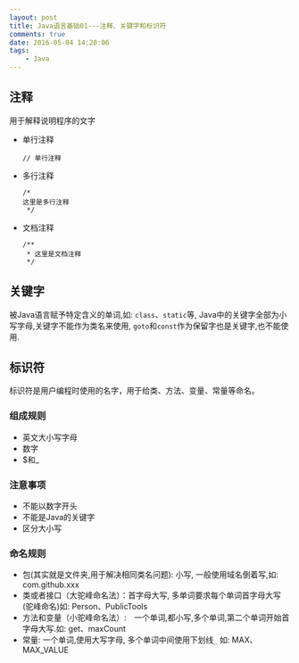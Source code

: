```yaml
---
layout: post
title: Java语言基础01---注释、关键字和标识符
comments: true
date: 2016-05-04 14:20:06
tags:
	- Java
---
```


## 注释

用于解释说明程序的文字
* 单行注释

  ```
  // 单行注释
  ```

* 多行注释

  ```
  /*
  这里是多行注释
   */
  ```

* 文档注释

  ```
  /**
   * 这里是文档注释
   */
  ```

<!--more-->

## 关键字

被Java语言赋予特定含义的单词,如: `class`、`static`等, Java中的关键字全部为小写字母,关键字不能作为类名来使用, `goto`和`const`作为保留字也是关键字,也不能使用.

## 标识符

标识符是用户编程时使用的名字，用于给类、方法、变量、常量等命名。

### 组成规则
* 英文大小写字母
* 数字
* $和_

### 注意事项
* 不能以数字开头
* 不能是Java的关键字
* 区分大小写

### 命名规则
* 包(其实就是文件夹,用于解决相同类名问题): 小写, 一般使用域名倒着写,如: com.github.xxx
* 类或者接口（大驼峰命名法）：首字母大写, 多单词要求每个单词首字母大写(驼峰命名)如: Person、PublicTools
* 方法和变量（小驼峰命名法）:　一个单词,都小写,多个单词,第二个单词开始首字母大写.如: get、maxCount
* 常量: 一个单词,使用大写字母, 多个单词中间使用下划线`_` 如: MAX、MAX_VALUE

